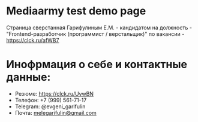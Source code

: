 # Mediaarmy test demo page
Страница сверстанная Гарифулиным Е.М. - кандидатом на должность - "Frontend-разработчик (программист / верстальщик)" по вакансии - https://clck.ru/afWB7

Инофрмация о себе и контактные данные:
========================
* Резюме: https://clck.ru/UvwBN
* Телефон: +7 (999) 561-71-17
* Telegram: @evgeni_garifulin
* Почта: melegarifulin@gmail.com
